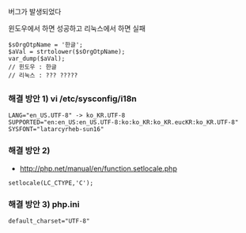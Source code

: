 버그가 발생되었다 

윈도우에서 하면 성공하고 리눅스에서 하면 실패 
```
$sOrgOtpName = '한글';
$aVal = strtolower($sOrgOtpName);
var_dump($aVal);
// 윈도우 : 한글
// 리눅스 : ??? ?????
```

### 해결 방안 1) vi /etc/sysconfig/i18n 
```
LANG="en_US.UTF-8" -> ko_KR.UTF-8
SUPPORTED="en:en_US:en_US.UTF-8:ko:ko_KR:ko_KR.eucKR:ko_KR.UTF-8"
SYSFONT="latarcyrheb-sun16"
```
### 해결 방안 2)
- http://php.net/manual/en/function.setlocale.php
```
setlocale(LC_CTYPE,'C');
```
### 해결 방안 3) php.ini
```
default_charset="UTF-8"
````
